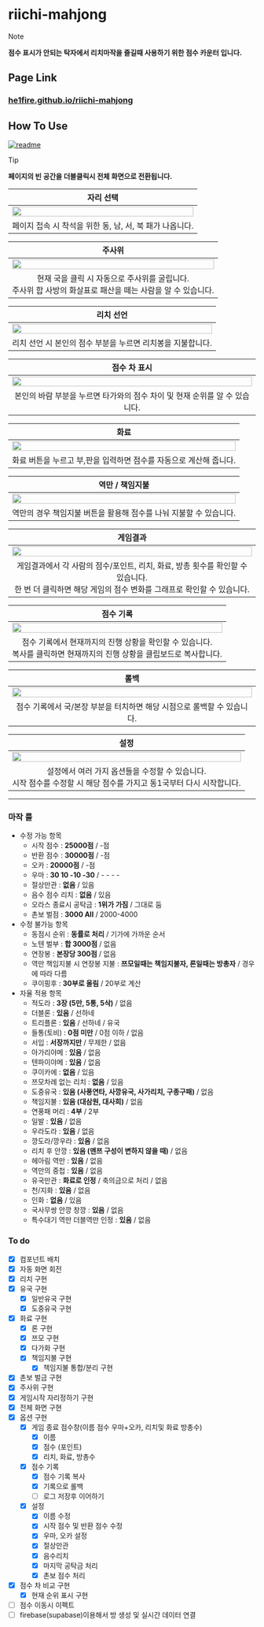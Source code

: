 # riichi-mahjong

> [!NOTE]
> **점수 표시가 안되는 탁자에서 리치마작을 즐길때 사용하기 위한 점수 카운터 입니다.**

## Page Link

### [he1fire.github.io/riichi-mahjong](https://he1fire.github.io/riichi-mahjong/ko)

## How To Use

[![readme](https://img.shields.io/badge/other%20language-gray?style=for-the-badge)](README.md)

> [!TIP]
> **페이지의 빈 공간을 더블클릭시 전체 화면으로 전환됩니다.**

|자리 선택|
|:---:|
|<img src="images/gl/choose_seat.gif" style="width: 100%; height: auto;"/>|
|페이지 접속 시 착석을 위한 동, 남, 서, 북 패가 나옵니다.|

|주사위|
|:---:|
|<img src="images/ko/roll_dice.gif" style="width: 100%; height: auto;"/>|
|현재 국을 클릭 시 자동으로 주사위를 굴립니다.<br>주사위 합 사방의 화살표로 패산을 떼는 사람을 알 수 있습니다.|

|리치 선언|
|:---:|
|<img src="images/ko/toggle_riichi.gif" style="width: 100%; height: auto;"/>|
|리치 선언 시 본인의 점수 부분을 누르면 리치봉을 지불합니다.|

|점수 차 표시|
|:---:|
|<img src="images/ko/toggle_gap.gif" style="width: 100%; height: auto;"/>|
|본인의 바람 부분을 누르면 타가와의 점수 차이 및 현재 순위를 알 수 있습니다.|

|화료|
|:---:|
|<img src="images/ko/calculate_score.gif" style="width: 100%; height: auto;"/>|
|화료 버튼을 누르고 부,판을 입력하면 점수를 자동으로 계산해 줍니다.|

|역만 / 책임지불|
|:---:|
|<img src="images/ko/calculate_yakuman.gif" style="width: 100%; height: auto;"/>|
|역만의 경우 책임지불 버튼을 활용해 점수를 나눠 지불할 수 있습니다.|

|게임결과|
|:---:|
|<img src="images/ko/show_result.gif" style="width: 100%; height: auto;"/>|
|게임결과에서 각 사람의 점수/포인트, 리치, 화료, 방총 횟수를 확인할 수 있습니다.<br>한 번 더 클릭하면 해당 게임의 점수 변화를 그래프로 확인할 수 있습니다.|

|점수 기록|
|:---:|
|<img src="images/ko/show_record.gif" style="width: 100%; height: auto;"/>|
|점수 기록에서 현재까지의 진행 상황을 확인할 수 있습니다.<br>복사를 클릭하면 현재까지의 진행 상황을 클립보드로 복사합니다.|

|롤백|
|:---:|
|<img src="images/ko/rollback_record.gif" style="width: 100%; height: auto;"/>|
|점수 기록에서 국/본장 부분을 터치하면 해당 시점으로 롤백할 수 있습니다.|

|설정|
|:---:|
|<img src="images/ko/change_tobi.gif" style="width: 100%; height: auto;"/>|
|설정에서 여러 가지 옵션들을 수정할 수 있습니다.<br>시작 점수를 수정할 시 해당 점수를 가지고 동1국부터 다시 시작합니다.|

---

### 마작 룰
- 수정 가능 항목
    - 시작 점수 : **25000점** / -점
    - 반환 점수 : **30000점** / -점
    - 오카 : **20000점** / -점
    - 우마 : **30 10 -10 -30** / - - - -
    - 절상만관 : **없음** / 있음
    - 음수 점수 리치 : **없음** / 있음
    - 오라스 종료시 공탁금 : **1위가 가짐** / 그대로 둠
    - 촌보 벌점 : **3000 All** / 2000-4000
- 수정 불가능 항목
    - 동점시 순위 : **동률로 처리** / 기가에 가까운 순서
    - 노텐 벌부 : **합 3000점** / 없음
    - 연장봉 : **본장당 300점** / 없음
    - 역만 책임지불 시 연장봉 지불 : **쯔모일때는 책임지불자, 론일때는 방총자** / 경우에 따라 다름
    - 쿠이핑후 : **30부로 올림** / 20부로 계산
- 자율 적용 항목
    - 적도라 : **3장 (5만, 5통, 5삭)** / 없음
    - 더블론 : **있음** / 선하네
    - 트리플론 : **있음** / 선하네 / 유국
    - 들통(토비) : **0점 미만** / 0점 이하 / 없음
    - 서입 : **서장까지만** / 무제한 / 없음
    - 아가리야메 : **있음** / 없음
    - 텐파이야메 : **있음** / 없음
    - 쿠이카에 : **없음** / 있음
    - 쯔모차례 없는 리치 : **없음** / 있음
    - 도중유국 : **있음 (사풍연타, 사깡유국, 사가리치, 구종구패)** / 없음
    - 책임지불 : **있음 (대삼원, 대사희)** / 없음
    - 연풍패 머리 : **4부** / 2부
    - 일발 : **있음** / 없음
    - 우라도라 : **있음** / 없음
    - 깡도라/깡우라 : **있음** / 없음
    - 리치 후 안깡 : **있음 (멘쯔 구성이 변하지 않을 때)** / 없음
    - 헤아림 역만 : **있음** / 없음
    - 역만의 중첩 : **있음** / 없음
    - 유국만관 : **화료로 인정** / 축의금으로 처리 / 없음
    - 천/지화 : **있음** / 없음
    - 인화 : **없음** / 있음
    - 국사무쌍 안깡 창깡 : **있음** / 없음
    - 특수대기 역만 더블역만 인정 : **있음** / 없음

### To do
- [x] 컴포넌트 배치
- [x] 자동 화면 회전
- [x] 리치 구현
- [x] 유국 구현
    - [x] 일반유국 구현
    - [x] 도중유국 구현
- [x] 화료 구현
    - [x] 론 구현
    - [x] 쯔모 구현
    - [x] 다가화 구현
    - [x] 책임지불 구현
        - [x] 책임지불 통합/분리 구현
- [x] 촌보 벌금 구현
- [x] 주사위 구현
- [x] 게임시작 자리정하기 구현
- [x] 전체 화면 구현
- [x] 옵션 구현
    - [x] 게임 종료 점수창(이름 점수 우마+오카, 리치및 화료 방총수)
        - [x] 이름
        - [x] 점수 (포인트)
        - [x] 리치, 화료, 방총수
    - [x] 점수 기록
        - [x] 점수 기록 복사
        - [x] 기록으로 롤백
        - [ ] 로그 저장후 이어하기
    - [x] 설정
        - [x] 이름 수정
        - [x] 시작 점수 및 반환 점수 수정
        - [x] 우마, 오카 설정
        - [x] 절상만관
        - [x] 음수리치
        - [x] 마지막 공탁금 처리
        - [x] 촌보 점수 처리
- [x] 점수 차 비교 구현
    - [x] 현재 순위 표시 구현
- [ ] 점수 이동시 이펙트
- [ ] firebase(supabase)이용해서 방 생성 및 실시간 데이터 연결
